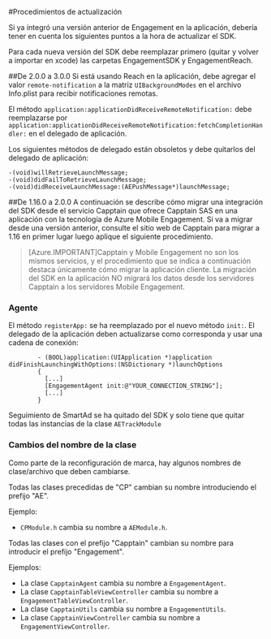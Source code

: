<properties
	pageTitle="Procedimiento de actualización del SDK de iOs de Azure Mobile Engagement"
	description="Actualizaciones y procedimientos más recientes para el SDK de iOS para Azure Mobile Engagement"
	services="mobile-engagement"
	documentationCenter="mobile"
	authors="MehrdadMzfr"
	manager="dwrede"
	editor="" />

<tags
	ms.service="mobile-engagement"
	ms.workload="mobile"
	ms.tgt_pltfrm="mobile-ios"
	ms.devlang="objective-c"
	ms.topic="article"
	ms.date="08/05/2015"
	ms.author="MehrdadMzfr" />

#Procedimientos de actualización

Si ya integró una versión anterior de Engagement en la aplicación, debería tener en cuenta los siguientes puntos a la hora de actualizar el SDK.

Para cada nueva versión del SDK debe reemplazar primero (quitar y volver a importar en xcode) las carpetas EngagementSDK y EngagementReach.

##De 2.0.0 a 3.0.0
Si está usando Reach en la aplicación, debe agregar el valor `remote-notification` a la matriz `UIBackgroundModes` en el archivo Info.plist para recibir notificaciones remotas.

El método `application:applicationDidReceiveRemoteNotification:` debe reemplazarse por `application:applicationDidReceiveRemoteNotification:fetchCompletionHandler:` en el delegado de aplicación.

Los siguientes métodos de delegado están obsoletos y debe quitarlos del delegado de aplicación:

	-(void)willRetrieveLaunchMessage;
	-(void)didFailToRetrieveLaunchMessage;
	-(void)didReceiveLaunchMessage:(AEPushMessage*)launchMessage;

##De 1.16.0 a 2.0.0
A continuación se describe cómo migrar una integración del SDK desde el servicio Capptain que ofrece Capptain SAS en una aplicación con la tecnología de Azure Mobile Engagement. Si va a migrar desde una versión anterior, consulte el sitio web de Capptain para migrar a 1.16 en primer lugar luego aplique el siguiente procedimiento.

>[Azure.IMPORTANT]Capptain y Mobile Engagement no son los mismos servicios, y el procedimiento que se indica a continuación destaca únicamente cómo migrar la aplicación cliente. La migración del SDK en la aplicación NO migrará los datos desde los servidores Capptain a los servidores Mobile Engagement.

### Agente

El método `registerApp:` se ha reemplazado por el nuevo método `init:`. El delegado de la aplicación deben actualizarse como corresponda y usar una cadena de conexión:

			- (BOOL)application:(UIApplication *)application didFinishLaunchingWithOptions:(NSDictionary *)launchOptions
			{
			  [...]
			  [EngagementAgent init:@"YOUR_CONNECTION_STRING"];
			  [...]
			}

Seguimiento de SmartAd se ha quitado del SDK y solo tiene que quitar todas las instancias de la clase `AETrackModule`

### Cambios del nombre de la clase

Como parte de la reconfiguración de marca, hay algunos nombres de clase/archivo que deben cambiarse.

Todas las clases precedidas de "CP" cambian su nombre introduciendo el prefijo "AE".

Ejemplo:

-   `CPModule.h` cambia su nombre a `AEModule.h`.

Todas las clases con el prefijo "Capptain" cambian su nombre para introducir el prefijo "Engagement".

Ejemplos:

-   La clase `CapptainAgent` cambia su nombre a `EngagementAgent`.
-   La clase `CapptainTableViewController` cambia su nombre a `EngagementTableViewController`.
-   La clase `CapptainUtils` cambia su nombre a `EngagementUtils`.
-   La clase `CapptainViewController` cambia su nombre a `EngagementViewController`.

<!---HONumber=August15_HO6-->